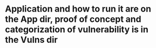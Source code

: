 ﻿# Application and how to run it are on the App dir, proof of concept and categorization of vulnerability is in the Vulns dir
